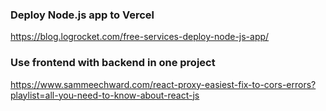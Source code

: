 ### Deploy Node.js app to Vercel

https://blog.logrocket.com/free-services-deploy-node-js-app/

### Use frontend with backend in one project
https://www.sammeechward.com/react-proxy-easiest-fix-to-cors-errors?playlist=all-you-need-to-know-about-react-js
